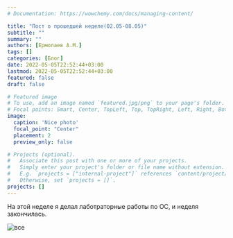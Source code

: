 ```yaml
---
# Documentation: https://wowchemy.com/docs/managing-content/

title: "Пост о прошедшей неделе(02.05-08.05)"
subtitle: ""
summary: ""
authors: [Ермолаев А.М.]
tags: []
categories: [Блог]
date: 2022-05-05T22:52:44+03:00
lastmod: 2022-05-05T22:52:44+03:00
featured: false
draft: false

# Featured image
# To use, add an image named `featured.jpg/png` to your page's folder.
# Focal points: Smart, Center, TopLeft, Top, TopRight, Left, Right, BottomLeft, Bottom, BottomRight
image:
  caption: 'Nice photo'
  focal_point: "Center"
  placement: 2
  preview_only: false

# Projects (optional).
#   Associate this post with one or more of your projects.
#   Simply enter your project's folder or file name without extension.
#   E.g. `projects = ["internal-project"]` references `content/project/deep-learning/index.md`.
#   Otherwise, set `projects = []`.
projects: []
---
```

На этой неделе я делал лаботраторные работы по ОС, и неделя закончилась.

![все](https://camo.githubusercontent.com/c71fb25dd588f7c670936ad96af0acfac5fbfd40f580c13094b639e0c673ffc1/68747470733a2f2f637331322e70696b6162752e72752f706f73745f696d672f6269672f323032302f30382f32342f332f313539383233363731373139373332323433302e706e67)